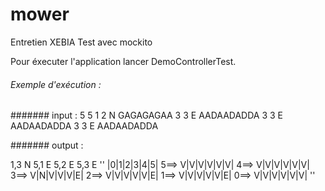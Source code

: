 # mower
Entretien XEBIA
Test avec mockito 

Pour éxecuter l'application lancer DemoControllerTest.

###### Exemple d'exécution :

####### input : 
5 5
1 2 N
GAGAGAGAA
3 3 E
AADAADADDA
3 3 E
AADAADADDA
3 3 E
AADAADADDA

####### output : 

1,3 N
5,1 E
5,2 E
5,3 E
''
    |0|1|2|3|4|5| 
5==> V|V|V|V|V|V| 
4==> V|V|V|V|V|V| 
3==> V|N|V|V|V|E| 
2==> V|V|V|V|V|E| 
1==> V|V|V|V|V|E| 
0==> V|V|V|V|V|V| 
''




